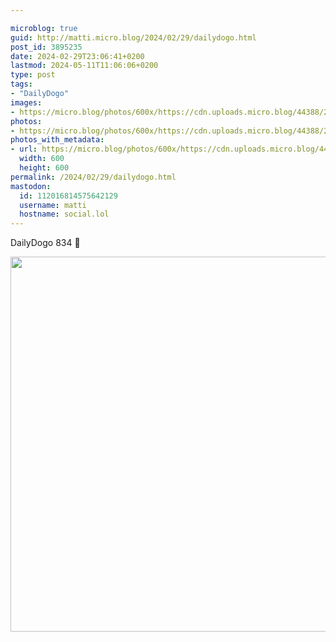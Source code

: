 ```yaml
---

microblog: true
guid: http://matti.micro.blog/2024/02/29/dailydogo.html
post_id: 3895235
date: 2024-02-29T23:06:41+0200
lastmod: 2024-05-11T11:06:06+0200
type: post
tags:
- "DailyDogo"
images:
- https://micro.blog/photos/600x/https://cdn.uploads.micro.blog/44388/2024/0a039368a42b4b00aefb43d85157da3e.jpg
photos:
- https://micro.blog/photos/600x/https://cdn.uploads.micro.blog/44388/2024/0a039368a42b4b00aefb43d85157da3e.jpg
photos_with_metadata:
- url: https://micro.blog/photos/600x/https://cdn.uploads.micro.blog/44388/2024/0a039368a42b4b00aefb43d85157da3e.jpg
  width: 600
  height: 600
permalink: /2024/02/29/dailydogo.html
mastodon:
  id: 112016814575642129
  username: matti
  hostname: social.lol
---
```

DailyDogo 834 🐶

<img src="/media/uploads/2024/0a039368a42b4b00aefb43d85157da3e.jpg" width="600" alt="" />
